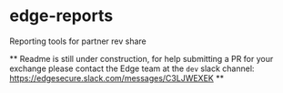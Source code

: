 # edge-reports
Reporting tools for partner rev share

** Readme is still under construction, for help submitting a PR for your exchange please contact the Edge team at the `dev` slack channel: https://edgesecure.slack.com/messages/C3LJWEXEK **
